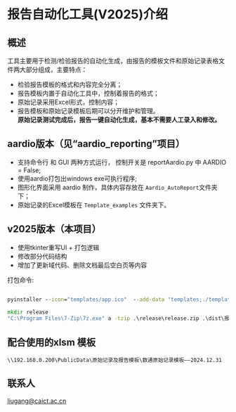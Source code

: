 # 报告自动化工具(V2025)介绍
## 概述
工具主要用于检测/检验报告的自动化生成，由报告的模板文件和原始记录表格文件两大部分组成，主要特点： <br>
- 检验报告模板的格式和内容完全分离；
- 报告模板内置于自动化工具中，控制着报告的格式；
- 原始记录采用Excel形式，控制内容；
- 报告模板和原始记录模板后期可以分开维护和管理。<br>
**原始记录测试完成后，报告一键自动化生成，基本不需要人工录入和修改。**<br>

## aardio版本（见“aardio_reporting”项目）
- 支持命令行 和 GUI 两种方式运行， 控制开关是 reportAardio.py 中 AARDIO = False; 
- 使用aardio打包出windows exe可执行程序;
- 图形化界面采用 aardio 制作，具体内容存放在 `Aardio_AutoReport`文件夹下；
- 原始记录的Excel模板在 `Template_examples` 文件夹下。 <br>

## v2025版本（本项目）
- 使用tkinter重写UI + 打包逻辑
- 修改部分代码结构
- 增加了更新域代码、删除文档最后空白页等内容

打包命令:
```cmd

pyinstaller --icon="templates/app.ico"  --add-data "templates;./templates" --clean -w -D main_gui.py --noconfirm -n 报告自动化生成工具

mkdir release
"C:\Program Files\7-Zip\7z.exe" a -tzip .\release\release.zip .\dist\报告自动化生成工具\*

```

## 配合使用的xlsm 模板
`\\192.168.0.200\PublicData\原始记录及报告模板\数通原始记录模板——2024.12.31`

## 联系人
liugang@caict.ac.cn


